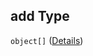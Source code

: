 ## add Type

`object[]` ([Details](generic-properties-difficulty-properties-add-difficulty-items.md))
